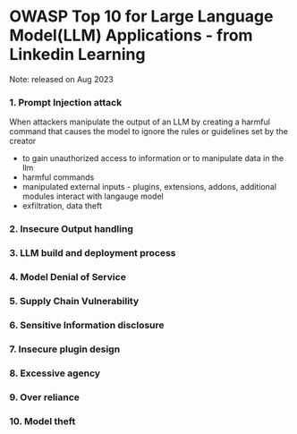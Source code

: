 # OWASP Top 10 for Large Language Model(LLM) Applications   - from Linkedin Learning

Note: released on Aug 2023

### 1. Prompt Injection attack

When attackers manipulate the output of an LLM by creating a harmful command that causes the model to ignore the rules or guidelines set by the creator
- to gain unauthorized access to information or to manipulate data in the llm
- harmful commands
- manipulated external inputs - plugins, extensions, addons, additional modules interact with langauge model
- exfiltration, data theft

### 2. Insecure Output handling


### 3. LLM build and deployment process


### 4. Model Denial of Service


### 5. Supply Chain Vulnerability


### 6. Sensitive Information disclosure


### 7. Insecure plugin design


### 8. Excessive agency


### 9. Over reliance


### 10. Model theft


